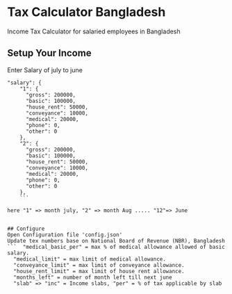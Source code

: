 # Tax Calculator Bangladesh
Income Tax Calculator for salaried employees in Bangladesh

## Setup Your Income
Enter Salary of july to june
```   
"salary": {
    "1": {
      "gross": 200000,
      "basic": 100000,
      "house_rent": 50000,
      "conveyance": 10000,
      "medical": 20000,
      "phone": 0,
      "other": 0
    },
    "2": {
      "gross": 200000,
      "basic": 100000,
      "house_rent": 50000,
      "conveyance": 10000,
      "medical": 20000,
      "phone": 0,
      "other": 0
    }, 
    ```

here "1" => month july, "2" => month Aug ..... "12"=> June 


## Configure
Open Configuration file 'config.json'
Update tex numbers base on National Board of Revenue (NBR), Bangladesh
```  "medical_basic_per" = max % of medical allowance allowed of basic salary.  
  "medical_limit" = max limit of medical allowance.
  "conveyance_limit" = max limit of conveyance allowance.
  "house_rent_limit" = max limit of house rent allowance.
  "months_left" = number of month left till next june 
  "slab" => "inc" = Income slabs, "per" = % of tax applicable by slab
```
